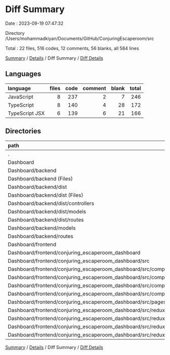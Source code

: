 # Diff Summary

Date : 2023-09-19 07:47:32

Directory /Users/mohammadkiyan/Documents/GitHub/ConjuringEscaperoom/src

Total : 22 files,  516 codes, 12 comments, 56 blanks, all 584 lines

[Summary](results.md) / [Details](details.md) / Diff Summary / [Diff Details](diff-details.md)

## Languages
| language | files | code | comment | blank | total |
| :--- | ---: | ---: | ---: | ---: | ---: |
| JavaScript | 8 | 237 | 2 | 7 | 246 |
| TypeScript | 8 | 140 | 4 | 28 | 172 |
| TypeScript JSX | 6 | 139 | 6 | 21 | 166 |

## Directories
| path | files | code | comment | blank | total |
| :--- | ---: | ---: | ---: | ---: | ---: |
| . | 22 | 516 | 12 | 56 | 584 |
| Dashboard | 22 | 516 | 12 | 56 | 584 |
| Dashboard/backend | 13 | 291 | 2 | 25 | 318 |
| Dashboard/backend (Files) | 1 | 4 | 0 | 4 | 8 |
| Dashboard/backend/dist | 8 | 237 | 2 | 7 | 246 |
| Dashboard/backend/dist (Files) | 1 | 4 | 0 | 0 | 4 |
| Dashboard/backend/dist/controllers | 1 | 125 | 2 | 1 | 128 |
| Dashboard/backend/dist/models | 2 | 24 | 0 | 2 | 26 |
| Dashboard/backend/dist/routes | 4 | 84 | 0 | 4 | 88 |
| Dashboard/backend/models | 2 | 18 | 0 | 4 | 22 |
| Dashboard/backend/routes | 2 | 32 | 0 | 10 | 42 |
| Dashboard/frontend | 9 | 225 | 10 | 31 | 266 |
| Dashboard/frontend/conjuring_escaperoom_dashboard | 9 | 225 | 10 | 31 | 266 |
| Dashboard/frontend/conjuring_escaperoom_dashboard/src | 9 | 225 | 10 | 31 | 266 |
| Dashboard/frontend/conjuring_escaperoom_dashboard/src/components | 4 | 123 | 5 | 19 | 147 |
| Dashboard/frontend/conjuring_escaperoom_dashboard/src/components (Files) | 1 | 1 | 0 | 0 | 1 |
| Dashboard/frontend/conjuring_escaperoom_dashboard/src/components/Tables | 1 | 4 | 1 | 0 | 5 |
| Dashboard/frontend/conjuring_escaperoom_dashboard/src/components/TagFinder | 2 | 118 | 4 | 19 | 141 |
| Dashboard/frontend/conjuring_escaperoom_dashboard/src/pages | 2 | 16 | 1 | 2 | 19 |
| Dashboard/frontend/conjuring_escaperoom_dashboard/src/redux | 3 | 86 | 4 | 10 | 100 |
| Dashboard/frontend/conjuring_escaperoom_dashboard/src/redux/reducers | 3 | 86 | 4 | 10 | 100 |
| Dashboard/frontend/conjuring_escaperoom_dashboard/src/redux/reducers (Files) | 2 | 84 | 4 | 10 | 98 |
| Dashboard/frontend/conjuring_escaperoom_dashboard/src/redux/reducers/forms | 1 | 2 | 0 | 0 | 2 |

[Summary](results.md) / [Details](details.md) / Diff Summary / [Diff Details](diff-details.md)